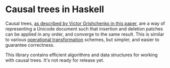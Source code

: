 Causal trees in Haskell
==========

Causal trees, [as described by Victor Grishchenko in this paper](http://bouillon.math.usu.ru/articles/ctre.pdf), are a way of representing a Unicode document such that insertion and deletion patches can be applied in any order, and converge to the same result. This is similar to various [operational transformation](http://en.wikipedia.org/wiki/Operational_transformation) schemes, but simpler, and easier to guarantee correctness.

This library contains efficient algorithms and data structures for working with causal trees. It's not ready for release yet.
